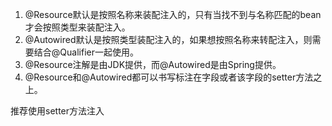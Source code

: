 1. @Resource默认是按照名称来装配注入的，只有当找不到与名称匹配的bean才会按照类型来装配注入。
1. @Autowired默认是按照类型装配注入的，如果想按照名称来转配注入，则需要结合@Qualifier一起使用。
1. @Resource注解是由JDK提供，而@Autowired是由Spring提供。
1. @Resource和@Autowired都可以书写标注在字段或者该字段的setter方法之上。

推荐使用setter方法注入